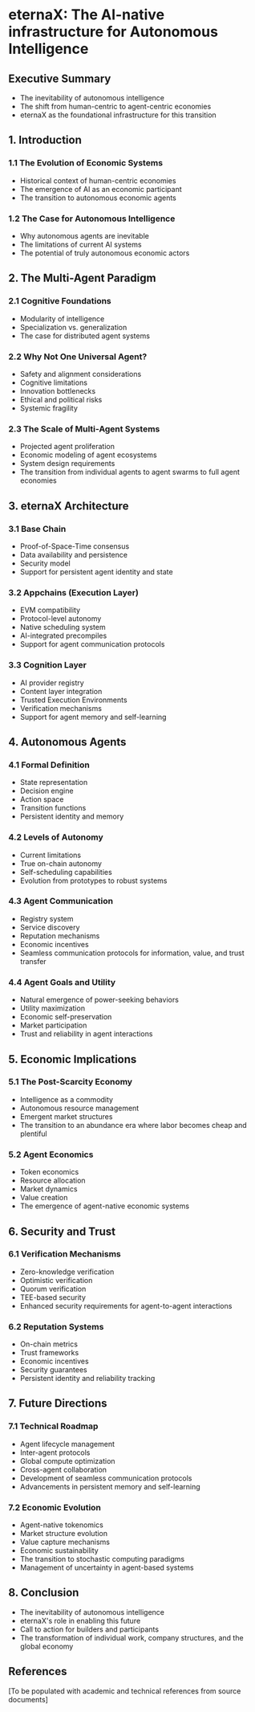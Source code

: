 # eternaX: The AI-native infrastructure for Autonomous Intelligence

## Executive Summary
- The inevitability of autonomous intelligence
- The shift from human-centric to agent-centric economies
- eternaX as the foundational infrastructure for this transition

## 1. Introduction

### 1.1 The Evolution of Economic Systems
- Historical context of human-centric economies
- The emergence of AI as an economic participant
- The transition to autonomous economic agents

### 1.2 The Case for Autonomous Intelligence
- Why autonomous agents are inevitable
- The limitations of current AI systems
- The potential of truly autonomous economic actors

## 2. The Multi-Agent Paradigm
### 2.1 Cognitive Foundations
- Modularity of intelligence
- Specialization vs. generalization
- The case for distributed agent systems

### 2.2 Why Not One Universal Agent?
- Safety and alignment considerations
- Cognitive limitations
- Innovation bottlenecks
- Ethical and political risks
- Systemic fragility

### 2.3 The Scale of Multi-Agent Systems
- Projected agent proliferation
- Economic modeling of agent ecosystems
- System design requirements
- The transition from individual agents to agent swarms to full agent economies

## 3. eternaX Architecture
### 3.1 Base Chain
- Proof-of-Space-Time consensus
- Data availability and persistence
- Security model
- Support for persistent agent identity and state

### 3.2 Appchains (Execution Layer)
- EVM compatibility
- Protocol-level autonomy
- Native scheduling system
- AI-integrated precompiles
- Support for agent communication protocols

### 3.3 Cognition Layer
- AI provider registry
- Content layer integration
- Trusted Execution Environments
- Verification mechanisms
- Support for agent memory and self-learning

## 4. Autonomous Agents
### 4.1 Formal Definition
- State representation
- Decision engine
- Action space
- Transition functions
- Persistent identity and memory

### 4.2 Levels of Autonomy
- Current limitations
- True on-chain autonomy
- Self-scheduling capabilities
- Evolution from prototypes to robust systems

### 4.3 Agent Communication
- Registry system
- Service discovery
- Reputation mechanisms
- Economic incentives
- Seamless communication protocols for information, value, and trust transfer

### 4.4 Agent Goals and Utility
- Natural emergence of power-seeking behaviors
- Utility maximization
- Economic self-preservation
- Market participation
- Trust and reliability in agent interactions

## 5. Economic Implications
### 5.1 The Post-Scarcity Economy
- Intelligence as a commodity
- Autonomous resource management
- Emergent market structures
- The transition to an abundance era where labor becomes cheap and plentiful

### 5.2 Agent Economics
- Token economics
- Resource allocation
- Market dynamics
- Value creation
- The emergence of agent-native economic systems

## 6. Security and Trust
### 6.1 Verification Mechanisms
- Zero-knowledge verification
- Optimistic verification
- Quorum verification
- TEE-based security
- Enhanced security requirements for agent-to-agent interactions

### 6.2 Reputation Systems
- On-chain metrics
- Trust frameworks
- Economic incentives
- Security guarantees
- Persistent identity and reliability tracking

## 7. Future Directions
### 7.1 Technical Roadmap
- Agent lifecycle management
- Inter-agent protocols
- Global compute optimization
- Cross-agent collaboration
- Development of seamless communication protocols
- Advancements in persistent memory and self-learning

### 7.2 Economic Evolution
- Agent-native tokenomics
- Market structure evolution
- Value capture mechanisms
- Economic sustainability
- The transition to stochastic computing paradigms
- Management of uncertainty in agent-based systems

## 8. Conclusion
- The inevitability of autonomous intelligence
- eternaX's role in enabling this future
- Call to action for builders and participants
- The transformation of individual work, company structures, and the global economy

## References
[To be populated with academic and technical references from source documents] 